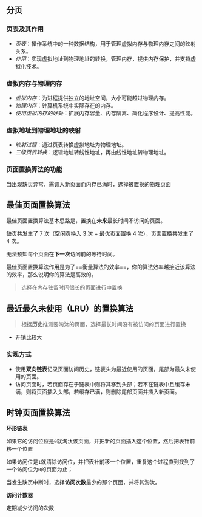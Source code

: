 ## 分页
### 页表及其作用
- *页表*：操作系统中的一种数据结构，用于管理虚拟内存与物理内存之间的映射关系。
- *作用*：实现虚拟地址到物理地址的转换，管理内存，提供内存保护，并支持虚拟化技术。
### 虚拟内存与物理内存
- *虚拟内存*：为进程提供独立的地址空间，大小可能超过物理内存。
- *物理内存*：计算机系统中实际存在的内存。
- *使用虚拟内存的好处*：扩展内存容量、内存隔离、简化程序设计、提高性能。
### 虚拟地址到物理地址的映射
- *映射过程*：通过页表转换虚拟地址为物理地址。
- *三级页表转换*：逻辑地址转线性地址，再由线性地址转物理地址。
### 页面置换算法的功能

当出现缺页异常，需调入新页面而内存已满时，选择被置换的物理页面

## 最佳页面置换算法
最佳页面置换算法基本思路是，置换在**未来**最长时间不访问的页面。

缺页共发生了 7 次（空闲页换入 3 次 + 最优页面置换 4 次），页面置换共发生了 4 次。

无法预知每个页面在**下一次**访问前的等待时间。

最佳页面置换算法作用是为了==衡量算法的效率==，你的算法效率越接近该算法的效率，那么说明你的算法是高效的。

> 选择在内存驻留时间很长的页面进行中置换

## 最近最久未使用（LRU）的置换算法
> 根据**历史**推测要淘汰的页面，选择最长时间没有被访问的页面进行置换

- 开销比较大
### 实现方式
- 使用**双向链表**记录页面访问历史，链表头为最近使用的页面，尾部为最久未使用的页面。
- 访问页面时，若页面存在于链表中则将其移到头部；若不在链表中且缓存未满，则将页面插入头部，若缓存已满，则删除尾部页面并插入新页面。
## 时钟页面置换算法
**环形链表**

如果它的访问位位是` 0 `就淘汰该页面，并把新的页面插入这个位置，然后把表针前移一个位置

如果访问位是` 1 `就清除访问位，并把表针前移一个位置，重复这个过程直到找到了一个访问位为` 0 `的页面为止；

当发生缺页中断时，选择**访问次数**最少的那个页面，并将其淘汰。

**访问计数器**

定期减少访问的次数